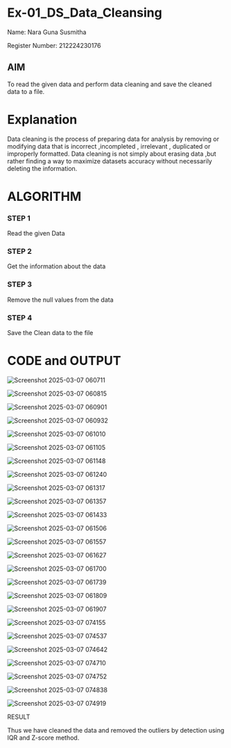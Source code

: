 # Ex-01_DS_Data_Cleansing
Name: Nara Guna Susmitha

Register Number: 212224230176

## AIM
To read the given data and perform data cleaning and save the cleaned data to a file. 

# Explanation
Data cleaning is the process of preparing data for analysis by removing or modifying data that is incorrect ,incompleted , irrelevant , duplicated or improperly formatted. 
Data cleaning is not simply about erasing data ,but rather finding a way to maximize datasets accuracy without necessarily deleting the information. 

# ALGORITHM
### STEP 1
Read the given Data
### STEP 2
Get the information about the data
### STEP 3
Remove the null values from the data
### STEP 4
Save the Clean data to the file

# CODE and OUTPUT
![Screenshot 2025-03-07 060711](https://github.com/user-attachments/assets/bb12f057-77b7-4bc9-9ebe-2e70a18b4262)

![Screenshot 2025-03-07 060815](https://github.com/user-attachments/assets/8ced5fa5-b5a4-4398-a96d-16901da780f4)

![Screenshot 2025-03-07 060901](https://github.com/user-attachments/assets/b40833d2-a066-4cfb-8a32-3075ba084faf)

![Screenshot 2025-03-07 060932](https://github.com/user-attachments/assets/1eadffd4-7ff0-473d-9a88-ab251b17f755)

![Screenshot 2025-03-07 061010](https://github.com/user-attachments/assets/a49f8f1d-9ce6-4d5f-8d57-ba1f91cfbb67)

![Screenshot 2025-03-07 061105](https://github.com/user-attachments/assets/e44cb736-6633-451d-b396-5fb675a140eb)

![Screenshot 2025-03-07 061148](https://github.com/user-attachments/assets/6370a36c-267e-42e8-aac0-76c3225b7a81)

![Screenshot 2025-03-07 061240](https://github.com/user-attachments/assets/e19e97da-00b1-472a-9ef3-2fb3e01a932b)

![Screenshot 2025-03-07 061317](https://github.com/user-attachments/assets/06a70036-5bb3-4d0b-a38e-3c63df650133)

![Screenshot 2025-03-07 061357](https://github.com/user-attachments/assets/c927f4ae-ff6c-4527-90d8-bdc261304229)

![Screenshot 2025-03-07 061433](https://github.com/user-attachments/assets/81c9c781-18dd-4423-be27-babdb178d8a6)

![Screenshot 2025-03-07 061506](https://github.com/user-attachments/assets/d5c14ed7-b452-473e-bf13-9028cf669fd2)

![Screenshot 2025-03-07 061557](https://github.com/user-attachments/assets/611ad282-2bbf-4bed-bbd5-f45d16058405)

![Screenshot 2025-03-07 061627](https://github.com/user-attachments/assets/9af2bad4-599d-43c4-8d70-c55163832cad)

![Screenshot 2025-03-07 061700](https://github.com/user-attachments/assets/651cad5e-262b-4eb8-b9b7-f193a5f389bb)

![Screenshot 2025-03-07 061739](https://github.com/user-attachments/assets/ebd80dfc-a3e8-45ea-9c0e-49b36d1cfe0a)

![Screenshot 2025-03-07 061809](https://github.com/user-attachments/assets/1a28efee-b25b-4c83-9448-ba6702472b01)

![Screenshot 2025-03-07 061907](https://github.com/user-attachments/assets/2e8ee923-a109-4ca4-ab51-556d20409fa4)

![Screenshot 2025-03-07 074155](https://github.com/user-attachments/assets/68fe3848-5e8c-487e-941e-30ed7f1e05f4)

![Screenshot 2025-03-07 074537](https://github.com/user-attachments/assets/ef94138c-a611-47c1-82aa-d206d50294d2)

![Screenshot 2025-03-07 074642](https://github.com/user-attachments/assets/8756d828-8cab-44cd-84ad-07c7012eac36)

![Screenshot 2025-03-07 074710](https://github.com/user-attachments/assets/6585fba7-738c-4811-ae65-041d74cc3cf2)

![Screenshot 2025-03-07 074752](https://github.com/user-attachments/assets/69716691-2a72-4423-898f-c114cf54e805)

![Screenshot 2025-03-07 074838](https://github.com/user-attachments/assets/e79c45a1-1bd3-4f36-8fa0-4b46790cffe2)

![Screenshot 2025-03-07 074919](https://github.com/user-attachments/assets/dbf7ef4a-8060-4b45-8460-58d678dac189)


RESULT

Thus we have cleaned the data and removed the outliers by detection using IQR and Z-score method.

















